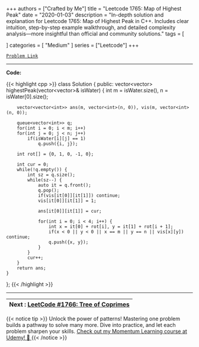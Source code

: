 
+++
authors = ["Crafted by Me"]
title = "Leetcode 1765: Map of Highest Peak"
date = "2020-01-03"
description = "In-depth solution and explanation for Leetcode 1765: Map of Highest Peak in C++. Includes clear intuition, step-by-step example walkthrough, and detailed complexity analysis—more insightful than official and community solutions."
tags = [
    
]
categories = [
    "Medium"
]
series = ["Leetcode"]
+++



[`Problem Link`](https://leetcode.com/problems/map-of-highest-peak/description/)

---

**Code:**

{{< highlight cpp >}}
class Solution {
public:
    vector<vector<int>> highestPeak(vector<vector<int>>& isWater) {
        int m = isWater.size(), n = isWater[0].size();
        
        vector<vector<int>> ans(m, vector<int>(n, 0)), vis(m, vector<int>(n, 0));
        
        queue<vector<int>> q;
        for(int i = 0; i < m; i++)
        for(int j = 0; j < n; j++)
            if(isWater[i][j] == 1)
                q.push({i, j});
        
        int rot[] = {0, 1, 0, -1, 0};
        
        int cur = 0;
        while(!q.empty()) {
            int sz = q.size();
            while(sz--) {
                auto it = q.front();
                q.pop();
                if(vis[it[0]][it[1]]) continue;
                vis[it[0]][it[1]] = 1;
                
                ans[it[0]][it[1]] = cur;
                
                for(int i = 0; i < 4; i++) {
                    int x = it[0] + rot[i], y = it[1] + rot[i + 1];
                    if(x < 0 || y < 0 || x == m || y == n || vis[x][y]) continue;
                    q.push({x, y});
                }
            }
            cur++;
        }
        return ans;
    }
};
{{< /highlight >}}


---


| Next : [LeetCode #1766: Tree of Coprimes](grid47.xyz/leetcode_1766) |
| --- |
{{< notice tip >}}
Unlock the power of patterns! Mastering one problem builds a pathway to solve many more. Dive into practice, and let each problem sharpen your skills. [Check out my Momentum Learning course at Udemy! 🚀 ](https://www.udemy.com/course/algorithms-and-data-structures-in-cpp/)
{{< /notice >}}

